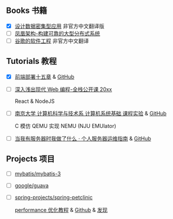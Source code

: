 ## Books 书籍
- [x] [设计数据密集型应用](https://github.com/Vonng/DDIA) 非官方中文翻译版
- [ ] [凤凰架构-构建可靠的大型分布式系统](https://github.com/fenixsoft/awesome-fenix)
- [ ] [谷歌的软件工程](https://qiangmzsx.github.io/Software-Engineering-at-Google/#/) 非官方中文翻译

## Tutorials 教程
- [x] [前端部署十五章](https://q.shanyue.tech/deploy/) & [GitHub](https://github.com/shfshanyue/Daily-Question)
- [ ] [深入浅出现代 Web 编程-全栈公开课 20xx](https://fullstackopen.com/en/)

    React & NodeJS
- [ ] [南京大学 计算机科学与技术系 计算机系统基础 课程实验](https://nju-projectn.github.io/ics-pa-gitbook/) & [GitHub](https://github.com/NJU-ProjectN/ics-pa-gitbook)

    C 模仿 QEMU 实现 NEMU (NJU EMUlator)
- [ ] [当我有服务器时我做了什么 · 个人服务器运维指南](https://shanyue.tech/op/) & [GitHub](https://github.com/shfshanyue/op-note)

## Projects 项目
- [ ] [mybatis/mybatis-3](https://github.com/mybatis/mybatis-3)
- [ ] [google/guava](https://github.com/google/guava)
- [ ] [spring-projects/spring-petclinic](https://github.com/spring-projects/spring-petclinic)
    
    [performance 优化教程](https://blog.ippon.fr/2013/03/11/improving-the-performance-of-the-spring-petclinic-sample-application-part-1-of-5/) & [Github](https://github.com/jdubois/spring-petclinic) & [发现](https://www.iteye.com/blog/xpenxpen-2146465)